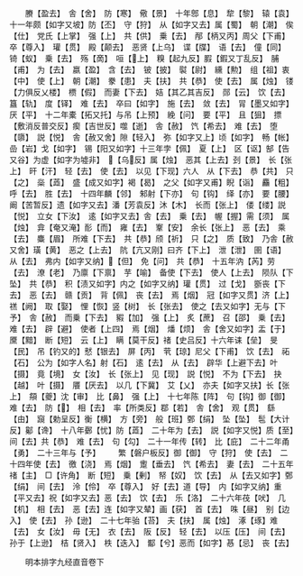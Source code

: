 <!-- { "loadSidebar": true } -->
　　賸【盈去】　舎【舍】　防【寒】　儆【景】　十年鄎【息】　犂【黎】　辕【袁】　十一年颇【如字又坡】防【丕】　守【狩】　从【如字又去】属【蜀】　朝【潮】　俟【仕】　党氏【上掌】　强【上】　共【供】　乗【去】　邴【柄又丙】周父【下甫】　卒【尊入】　瓘【贯】　殿【颠去】　恶贤【上乌】　谍【牒】　语【去】　僮【同】　锜【蚁】　乗【去】　殇【啇】　咺【上】　糗【起九反】腵【鍜又丁乱反】　脯【甫】　为【去】　嬴【盈】　含【去】　铍【披】　褽【尉】　纁【勲】　组【祖】衷【中】　使【上】　朝【潮】　豢【患】　夫【扶】　共【恭】　使【去】　属【烛】　镂【力俱反乂楼】　槚【假】　而妻【下去】　姞【其乙其吉反】　郧【云】　饮【去】　簋【轨】　度【铎】　难【去】　卒曰【如字】　施【去】　敛【去】　冐【墨又如字】厌【平】　十二年橐【拓又托】与吊【上预】　絻【问】　要【平】　且【狙】　摽【敷消反普交反】瘈【吉世反】噬【逝】　舎【赦】　饩【希去】　难【去】　堕【隳】　説【悦】　舎【赦又舍】隙【轻入】　弥【如字又上】顷【如字】　畅【帐】　嵒【岩】戈【如字】　锡【阳又如字】十三年孛【佩】　夏【上】　区【讴】郜【告又谷】为虚【如字为墟非】　【乌反】属【烛】　恶其【上去】刭【景】　长【张上】　旰【汗】　轻【去】　使【去】　以见【下现】六人　从【下去】　恭【共】　只【之】　橤【蕋】　盛【成又如字】褐【曷】　之父【如字又甫】睨【诣】　麤【粗】　呼【去】　胜【去】　十四年麟【邻】　邾射【下亦】　句【钩】　绎【亦】　要【腰】阚【苦暂反】遗【如字又去】潘【芳袁反】沐【木】　长而【张上】　偻【缕】説【悦】　立女【下汝】　逺【如字又去】舎【去】　乗【去】　幄【握】需【须】　属【烛】　弇【奄又淹】耏【而】　雍【去】　鞌【安】　余长【张上】　恶【去】　乘【去】　麋【眉】　所难【下去】　共【恭】颀【祈】　只【之】　质【致】　乃舎【赦又舍】璜【黄】　恶之【上去】　阬【亢又刚】曰齐【下上】　泄【泄】　圉【语】　从【去】　弗内【如字又纳】【但】　免【问】　共【恭】　十五年汭【芮】劳【去】　潦【老】　乃廪【下禀】　芋【喻】　备使【下去】　使人【上去】　陨队【下坠】　共【恭】　积【渍又如字】内之【如字又纳】瓘【贯】　过【戈】　斵丧【下去】　恶【去】　赣【贡】　背【佩】　丧【去】　焉【烟】　冠【如字又贯】济【上】　禚【阙】　取【娶】　悝【恢】竖【树】　长【张去】　使之【去又如字】无与【下予】　舎【赦】　而乗【下去】　豭【加】　强【上】　炙【蔗】　召【邵】　乗【去】　难【去】　辟【避】　使者【上四】　焉【烟】　燔【烦】　舎【舍又如字】盂【于】　黡【黯】　断【短】　云【上】　瞒【莫干反】禇【史吕反】十六年诔【垒】　旻【民】　吊【钓又的】憖【银去】　屏【丙】　茕【琼】尼父【下甫】　饮【去】　祏【石】　公为【如字人名】射【石】　逺【去】　从【去】　辟华【上避下去】叶【摄】　竟【境】　女【汝】　长【张上】　见【现】　説【悦】　不为【下去】　抉【越】　叶【摄】　餍【厌去】　以几【下冀】　艾【乂】　亦夫【如字又扶】长【张上】　頯【夔】沈【审】　比【鼻】　强【上】　十七年陈【阵】　句【钩】御【御】　难【去】　防【】　相【去】　率【所类反】鄀【若】　舎【舍】　观【贯】　繇【由】　竀【勅呈反】衡【横】　方【旁】　般【班】鄄【绢】　坠【坠】　髢【大计反】酁【谗】　十八年鄾【忧】防【蕋】　二十年为【去】　説【如字又悦】质【至】　间【去】共【恭】　难【去】　句【勾】　二十一年传【转】　比【庇】　二十二年甬【勇】　二十三年与【予】
　　繁【磐户板反】御【御】　守【狩】　使【去】　二十四年使【去】　徼【浇】　焉【烟】　躗【垂去】　饩【希去】　妻【去】　二十五年禇【主】　□【许角】　断【短】　乗【剰】　帑【奴】　饮【去】　从【去又如字】鄄【绢】　间【去】　泠【伶】　卒【尊入】　好【去】道【导】　内【如字又纳】重【平又去】祝【如字又去】恶【去】　饮【去】　乐【洛】　二十六年茷【吠】　几【机】　相【去】　恶【去】连【如字又辇】画【获】　首【去】　咮【昼】　别【边入】　使【去】　孙【逊】　二十七年骀【苔】　夫【扶】　属【烛】　涿【琢】难【去】　女【汝】　毋【无】　衣【去】　阪【反】　轻【去】　以压【压】　间【去】　孙于【上逊】　桔【贤入】　柣【迭入】　酅【兮】恶而【如字】惎【忌】　丧【去】

　　明本排字九经直音卷下
